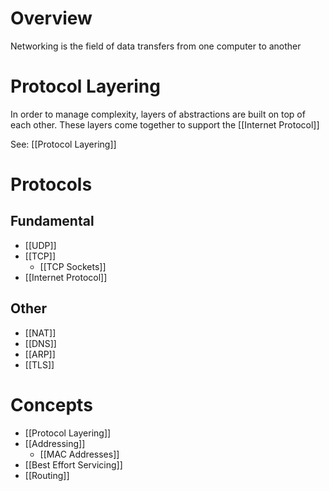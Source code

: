 # Overview
Networking is the field of data transfers from one computer to another

# Protocol Layering
In order to manage complexity, layers of abstractions are built on top of each other. These layers come together to support the [[Internet Protocol]]

See: [[Protocol Layering]]

# Protocols
## Fundamental
- [[UDP]]
- [[TCP]]
	- [[TCP Sockets]]
- [[Internet Protocol]]

## Other
- [[NAT]]
- [[DNS]]
- [[ARP]]
- [[TLS]]

# Concepts
- [[Protocol Layering]]
- [[Addressing]]
	- [[MAC Addresses]]
- [[Best Effort Servicing]]
- [[Routing]]